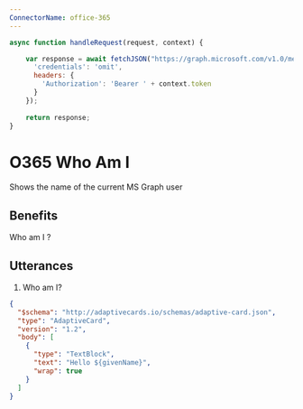 ```yaml
---
ConnectorName: office-365
---
```

```javascript connector
async function handleRequest(request, context) {

    var response = await fetchJSON("https://graph.microsoft.com/v1.0/me", { 
      'credentials': 'omit',
      headers: {    
        'Authorization': 'Bearer ' + context.token
      }
    });
  
    return response;
}

```

# O365 Who Am I

Shows the name of the current MS Graph user

## Benefits

Who am I ?

## Utterances

1. Who am I?

```json adaptive-card
{
  "$schema": "http://adaptivecards.io/schemas/adaptive-card.json",
  "type": "AdaptiveCard",
  "version": "1.2",
  "body": [
    {
      "type": "TextBlock",
      "text": "Hello ${givenName}",
      "wrap": true
    }
  ]
}
```
